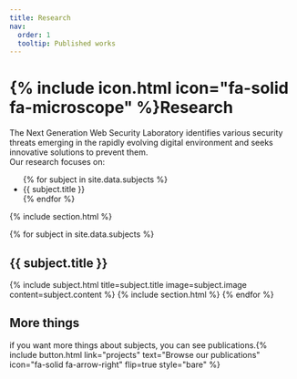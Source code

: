 ```yaml
---
title: Research
nav:
  order: 1
  tooltip: Published works
---
```


# {% include icon.html icon="fa-solid fa-microscope" %}Research

<div>
The Next Generation Web Security Laboratory identifies various security threats emerging in the rapidly evolving digital environment and seeks innovative solutions to prevent them.

</div>

<span>
Our research focuses on:
</span>

<ul>
  {% for subject in site.data.subjects %}
    <li>{{ subject.title }}</li>
  {% endfor %}
</ul>


{% include section.html %}

{% for subject in site.data.subjects %}
  <h2>{{ subject.title }}</h2>
  {% include subject.html title=subject.title image=subject.image content=subject.content %}
  {% include section.html %}
{% endfor %}

## More things
if you want more things about subjects, you can see publications.{%
  include button.html
  link="projects"
  text="Browse our publications"
  icon="fa-solid fa-arrow-right"
  flip=true
  style="bare"
%}




